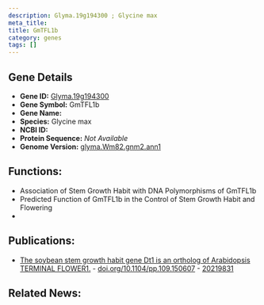```yaml
---
description: Glyma.19g194300 ; Glycine max
meta_title:
title: GmTFL1b
category: genes
tags: []
---
```


## Gene Details
- **Gene ID:**	[Glyma.19g194300](https://www.maizegdb.org/gene_center/gene/Glyma.19g194300)
- **Gene Symbol:** GmTFL1b
- **Gene Name:** 
- **Species:** Glycine max
- **NCBI ID:** [  ]()
- **Protein Sequence:** *Not Available*
- **Genome Version:** [glyma.Wm82.gnm2.ann1]()

## Functions:
   - Association of Stem Growth Habit with DNA Polymorphisms of GmTFL1b
   - Predicted Function of GmTFL1b in the Control of Stem Growth Habit and Flowering
   - 

## Publications:
   - [The soybean stem growth habit gene Dt1 is an ortholog of Arabidopsis TERMINAL FLOWER1.]( https://academic.oup.com/plphys/article/153/1/198/6108353?login=true ) - [doi.org/10.1104/pp.109.150607]( https://academic.oup.com/plphys/article/153/1/198/6108353?login=true ) - [20219831](https://pubmed.ncbi.nlm.nih.gov/20219831/)

## Related News:
